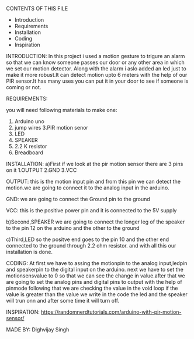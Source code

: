 CONTENTS OF THIS FILE

 * Introduction
 * Requirements
 * Installation
 * Coding
 * Inspiration
 

INTRODUCTION:
In this project i used a motion gesture to trigure an alarm so that we can know someone passes our door or any other area in which we set our motion detector. Along with the alarm i aslo added an led just to make it more robust.It can detect motion upto 6 meters with the help of our PIR sensor.It has many uses you can put it in your door to see if someone is coming or not. 


REQUIREMENTS:

you will need following materials to make one:
1. Arduino uno 
2. jump wires
3.PIR motion senor
4. LED
5. SPEAKER
6. 2.2 K resistor
7. Breadboard


INSTALLATION:
a)First if we look at the pir motion sensor there are 3 pins on it 
1.OUTPUT
2.GND
3.VCC


OUTPUT:
this is the motion input pin and from this pin we can detect the motion.we are going to connect it  to the analog input in the arduino.

GND:
we are going to connect the Ground pin to the ground

VCC:
this is the positive power pin and it is connected to the 5V supply

b)Second,SPEAKER
we are going to connect the longer leg of the speaker to the pin 12 on the arduino and the other to the ground

c)Third,LED
so the positve end goes to the pin 10 and the other end connected to the ground through 2.2 ohm resistor.
and with all this our installation is done.


CODING:
At first we have to assing the motionpin to the analog input,ledpin and speakerpin to the digital input on the arduino.
next we have to set the motionsensvalue to 0 so that we can see the change in value.after that we are going to set the analog pins and digital pins to output with the help of pinmode
following that we are checking the value in the void loop if the value is greater than the value we write in the code the led and the speaker will trun onn and after some time it will turn off.


INSPIRATION:
https://randomnerdtutorials.com/arduino-with-pir-motion-sensor/


MADE BY:
Dighvijay Singh








